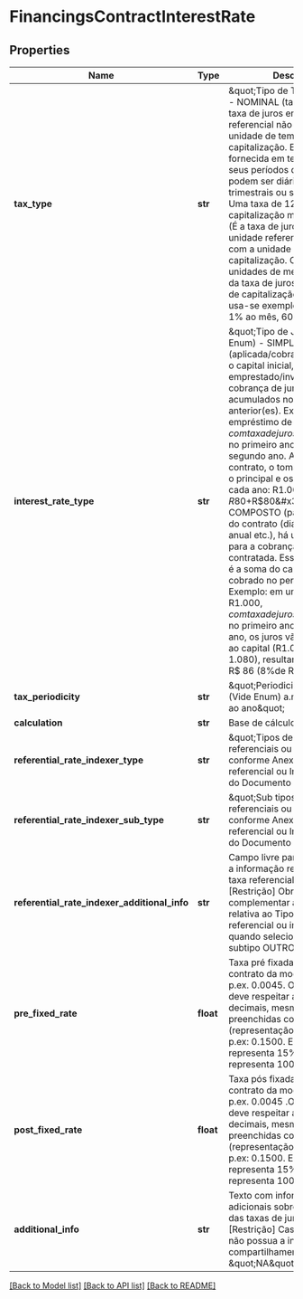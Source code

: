 # FinancingsContractInterestRate

## Properties
Name | Type | Description | Notes
------------ | ------------- | ------------- | -------------
**tax_type** | **str** | \&quot;Tipo de Taxa (vide  Enum) - NOMINAL (taxa nominal é uma taxa de juros em que a unidade referencial não coincide com a unidade de tempo da capitalização. Ela é sempre fornecida em termos anuais, e seus períodos de capitalização podem ser diários, mensais, trimestrais ou semestrais. p.ex. Uma taxa de 12% ao ano com capitalização mensal) - EFETIVA (É a taxa de juros em que a unidade referencial coincide com a unidade de tempo da capitalização. Como as unidades de medida de tempo da taxa de juros e dos períodos de capitalização são iguais, usa-se exemplos simples como 1% ao mês, 60% ao ano)\&quot;  | 
**interest_rate_type** | **str** | \&quot;Tipo de Juros  (vide  Enum) - SIMPLES (aplicada/cobrada sempre sobre o capital inicial, que é o valor emprestado/investido. Não há cobrança de juros sobre juros acumulados no(s) período(s) anterior(es). Exemplo: em um empréstimo de R$1.000, com taxa de juros simples de 8% a.a., com duração de 2 anos, o total de juros será R$80 no primeiro ano e R$ 80 no segundo ano. Ao final do contrato, o tomador irá devolver o principal e os juros simples de cada ano: R$1.000+R$80+R$80&#x3D;R$1.160) - COMPOSTO (para cada período do contrato (diário, mensal, anual etc.), há um “novo capital” para a cobrança da taxa de juros contratada. Esse “novo capital” é a soma do capital e do juro cobrado no período anterior. Exemplo: em um empréstimo de R$1.000, com taxa de juros composta de 8% a.a., com duração de 2 anos, o total de juros será R$80 no primeiro ano. No segundo ano, os juros vão ser somados ao capital (R$1.000 + R$ 80 &#x3D; R$ 1.080), resultando em juros de R$ 86 (8%de R$ 1.080))\&quot;  | 
**tax_periodicity** | **str** | \&quot;Periodicidade da taxa . (Vide  Enum) a.m - ao mês a.a. - ao ano\&quot;  | 
**calculation** | **str** | Base de cálculo | 
**referential_rate_indexer_type** | **str** | \&quot;Tipos de taxas referenciais ou indexadores, conforme Anexo 5: Taxa referencial ou Indexador (Indx), do Documento 3040\&quot;  | 
**referential_rate_indexer_sub_type** | **str** | \&quot;Sub tipos de taxas referenciais ou indexadores, conforme Anexo 5: Taxa referencial ou Indexador (Indx), do Documento 3040\&quot;  | [optional] 
**referential_rate_indexer_additional_info** | **str** | Campo livre para complementar a informação relativa ao Tipo de taxa referencial ou indexador. [Restrição] Obrigatório para complementar a informação relativa ao Tipo de taxa referencial ou indexador, quando selecionada o tipo ou subtipo OUTRO.  | [optional] 
**pre_fixed_rate** | **float** | Taxa pré fixada aplicada sob o contrato da modalidade crédito. p.ex. 0.0045. O preenchimento deve respeitar as 4 casas decimais, mesmo que venham preenchidas com zeros (representação de porcentagem p.ex: 0.1500. Este valor representa 15%. O valor 1 representa 100%)  | 
**post_fixed_rate** | **float** | Taxa pós fixada aplicada sob o contrato da modalidade crédito. p.ex. 0.0045 .O preenchimento deve respeitar as 4 casas decimais, mesmo que venham preenchidas com zeros (representação de porcentagem p.ex: 0.1500. Este valor representa 15%. O valor 1 representa 100%)  | 
**additional_info** | **str** | Texto com informações adicionais sobre a composição das taxas de juros pactuadas. [Restrição] Caso a instituição não possua a informação para compartilhamento, informar \&quot;NA\&quot;.  | 

[[Back to Model list]](../README.md#documentation-for-models) [[Back to API list]](../README.md#documentation-for-api-endpoints) [[Back to README]](../README.md)

